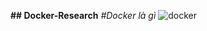 **## Docker-Research**
*#Docker là gì*
![docker](https://www.docker.com/sites/default/files/social/docker-facebook-share.png)